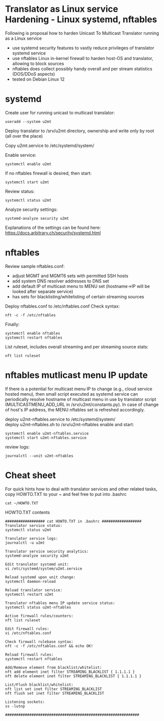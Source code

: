 # Translator as Linux service Hardening - Linux systemd, nftables
Following is proposal how to harden Unicast To Multicast Translator running as a Linux service 
- use systemd security features to vastly reduce privileges of translator systemd service 
- use nftables Linux in-kernel firewall to harden host-OS and translator, allowing to block sources
- nftables does collect possibly handy overall and per stream statistics (DOS/DDoS aspects)
- tested on Debian Linux 12 

# systemd 
Create user for running unicast to multicast translator:
```
useradd --system u2mt
```

Deploy translator to /srv/u2mt directory, ownership and write only by root (all over the place)

Copy u2mt.service to /etc/systemd/system/

Enable service:
```
systemctl enable u2mt
```
If no nftables firewall is desired, then start:
```
systemctl start u2mt
```
Review status:
```
systemctl status u2mt
```
Analyze security settings:
```
systemd-analyze security u2mt
```
Explanations of the settings can be found here: https://docs.arbitrary.ch/security/systemd.html

# nftables
Review sample nftables.conf:
- adjust MGMT and MGMT6 sets with permitted SSH hosts
- add system DNS resolver addresses to DNS set
- add default IP of multicast menu to MENU set (hostname->IP will be looked after separate service)
- has sets for blacklisting/whitelisting of certain streaming sources 

Deploy nftables.conf to /etc/nftables.conf
Check syntax:
```
nft -c -f /etc/nftables
```
Finally:
```
systemctl enable nftables
systemctl restart nftables
```
List ruleset, includes overall streaming and per streaming source stats:
```
nft list ruleset
```

# nftables mutlicast menu IP update
If there is a potential for multicast menu IP to change (e.g., cloud service hosted menu), then small script executed as systemd service can periodically resolve hostname of multicast menu in use by translator script (MULTICASTMENU_ADD_URL in /srv/u2mt/constants.py). In case of change of host's IP address, the MENU nftables set is refreshed accordingly.

deploy u2mt-nftables.service to /etc/systemd/system/\
deploy u2mt-nftables.sh to /srv/u2mt-nftables
enable and start:
```
systemctl enable u2mt-nftables.service
systemctl start u2mt-nftables.service
```
review logs:
```
journalctl --unit u2mt-nftables
```

# Cheat sheet
For quick hints how to deal with translator services and other related tasks, copy HOWTO.TXT to your ~ and feel free to put into .bashrc
```
cat ~/HOWTO.TXT
```

HOWTO.TXT contents
```
################## cat HOWTO.TXT in .bashrc ##################
Translator service status:
systemctl status u2mt

Translator service logs:
journalctl -u u2mt 

Translator service security analytics:
systemd-analyze security u2mt

Edit translator systemd unit:
vi /etc/systemd/system/u2mt.service

Reload systemd upon unit change:
systemctl daemon-reload

Reload translator service:
systemctl restart u2mt

Translator nftables menu IP update service status:
systemctl status u2mt-nftables

Active firewall rules/counters:
nft list ruleset

Edit firewall rules:
vi /etc/nftables.conf

Check firewall rulebase syntax:
nft -c -f /etc/nftables.conf && echo OK!

Reload firewall rules:
systemctl restart nftables

Add/Remove element from blacklist/whitelist:
nft add element inet filter STREAMING_BLACKLIST { 1.1.1.1 }
nft delete element inet filter STREAMING_BLACKLIST { 1.1.1.1 }

List/Flush blacklist/whitelist:
nft list set inet filter STREAMING_BLACKLIST
nft flush set inet filter STREAMING_BLACKLIST

Listening sockets:
ss -lutnp

#############################################################
```

